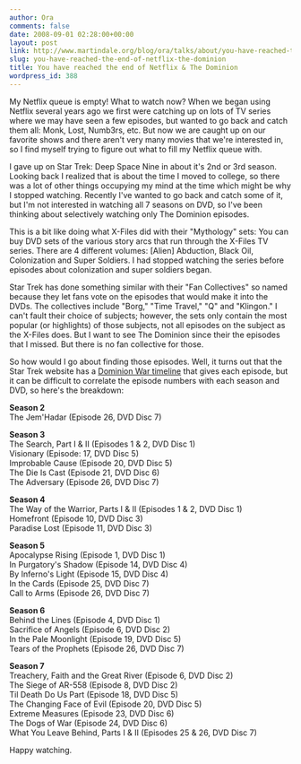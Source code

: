 ```yaml
---
author: Ora
comments: false
date: 2008-09-01 02:28:00+00:00
layout: post
link: http://www.martindale.org/blog/ora/talks/about/you-have-reached-the-end-of-netflix-the-dominion
slug: you-have-reached-the-end-of-netflix-the-dominion
title: You have reached the end of Netflix & The Dominion
wordpress_id: 388
---
```


My Netflix queue is empty! What to watch now? When we began using Netflix several years ago we first were catching up on lots of TV series where we may have seen a few episodes, but wanted to go back and catch them all: Monk, Lost, Numb3rs, etc. But now we are caught up on our favorite shows and there aren't very many movies that we're interested in, so I find myself trying to figure out what to fill my Netflix queue with.  
  
I gave up on Star Trek: Deep Space Nine in about it's 2nd or 3rd season. Looking back I realized that is about the time I moved to college, so there was a lot of other things occupying my mind at the time which might be why I stopped watching. Recently I've wanted to go back and catch some of it, but I'm not interested in watching all 7 seasons on DVD, so I've been thinking about selectively watching only The Dominion episodes.   
  
This is a bit like doing what X-Files did with their "Mythology" sets: You can buy DVD sets of the various story arcs that run through the X-Files TV series. There are 4 different volumes: [Alien] Abduction, Black Oil, Colonization and Super Soldiers. I had stopped watching the series before episodes about colonization and super soldiers began.  
  
Star Trek has done something similar with their "Fan Collectives" so named because they let fans vote on the episodes that would make it into the DVDs. The collectives include "Borg," "Time Travel," "Q" and "Klingon." I can't fault their choice of subjects; however, the sets only contain the most popular (or highlights) of those subjects, not all episodes on the subject as the X-Files does. But I want to see The Dominion since their the episodes that I missed. But there is no fan collective for those.  
  
So how would I go about finding those episodes. Well, it turns out that the Star Trek website has a [Dominion War timeline](http://www.startrek.com/startrek/view/features/documentaries/article/4062.html) that gives each episode, but it can be difficult to correlate the episode numbers with each season and DVD, so here's the breakdown:  
  
**Season 2**  
The Jem'Hadar (Episode 26, DVD Disc 7)  
  
**Season 3**  
The Search, Part I & II (Episodes 1 & 2, DVD Disc 1)  
Visionary (Episode: 17,  DVD Disc 5)  
Improbable Cause (Episode 20, DVD Disc 5)  
The Die Is Cast (Episode 21, DVD Disc 6)  
The Adversary (Episode 26, DVD Disc 7)  
  
**Season 4**  
The Way of the Warrior, Parts I & II (Episodes 1 & 2, DVD Disc 1)  
Homefront (Episode 10, DVD Disc 3)  
Paradise Lost (Episode 11, DVD Disc 3)  
  
**Season 5**  
Apocalypse Rising (Episode 1, DVD Disc 1)  
In Purgatory's Shadow (Episode 14, DVD Disc 4)  
By Inferno's Light (Episode 15, DVD Disc 4)  
In the Cards (Episode 25, DVD Disc 7)  
Call to Arms (Episode 26, DVD Disc 7)  
  
**Season 6**  
Behind the Lines (Episode 4, DVD Disc 1)  
Sacrifice of Angels (Episode 6, DVD Disc 2)  
In the Pale Moonlight (Episode 19, DVD Disc 5)  
Tears of the Prophets (Episode 26, DVD Disc 7)  
  
**Season 7**  
Treachery, Faith and the Great River (Episode 6, DVD Disc 2)  
The Siege of AR-558 (Episode 8, DVD Disc 2)  
Til Death Do Us Part (Episode 18, DVD Disc 5)  
The Changing Face of Evil (Episode 20, DVD Disc 5)  
Extreme Measures (Episode 23, DVD Disc 6)  
The Dogs of War (Episode 24, DVD Disc 6)  
What You Leave Behind, Parts I & II (Episodes 25 & 26, DVD Disc 7)  
  
Happy watching.
